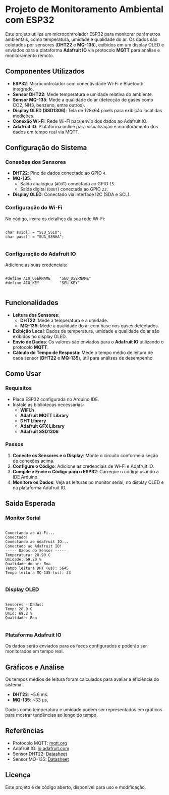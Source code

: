 <body>
  <h1>Projeto de Monitoramento Ambiental com ESP32</h1>
  <p>
    Este projeto utiliza um microcontrolador ESP32 para monitorar parâmetros ambientais, como temperatura, umidade e qualidade do ar. Os dados são coletados por sensores (<strong>DHT22</strong> e <strong>MQ-135</strong>), exibidos em um display OLED e enviados para a plataforma <strong>Adafruit IO</strong> via protocolo <strong>MQTT</strong> para análise e monitoramento remoto.
  </p>

  <h2>Componentes Utilizados</h2>
  <ul>
    <li><strong>ESP32</strong>: Microcontrolador com conectividade Wi-Fi e Bluetooth integrado.</li>
    <li><strong>Sensor DHT22</strong>: Mede temperatura e umidade relativa do ambiente.</li>
    <li><strong>Sensor MQ-135</strong>: Mede a qualidade do ar (detecção de gases como CO2, NH3, benzeno, entre outros).</li>
    <li><strong>Display OLED (SSD1306)</strong>: Tela de 128x64 pixels para exibição local das medições.</li>
    <li><strong>Conexão Wi-Fi</strong>: Rede Wi-Fi para envio dos dados ao Adafruit IO.</li>
    <li><strong>Adafruit IO</strong>: Plataforma online para visualização e monitoramento dos dados em tempo real via MQTT.</li>
  </ul>

  <h2>Configuração do Sistema</h2>

  <h3>Conexões dos Sensores</h3>
  <ul>
    <li><strong>DHT22</strong>: Pino de dados conectado ao GPIO <code>4</code>.</li>
    <li><strong>MQ-135</strong>:
      <ul>
        <li>Saída analógica (<code>AOUT</code>) conectada ao GPIO <code>15</code>.</li>
        <li>Saída digital (<code>DOUT</code>) conectada ao GPIO <code>23</code>.</li>
      </ul>
    </li>
    <li><strong>Display OLED</strong>: Conectado via interface I2C (SDA e SCL).</li>
  </ul>

  <h3>Configuração do Wi-Fi</h3>
  <p>No código, insira os detalhes da sua rede Wi-Fi:</p>
  <pre><code>
char ssid[] = "SEU_SSID";
char pass[] = "SUA_SENHA";
  </code></pre>

  <h3>Configuração do Adafruit IO</h3>
  <p>Adicione as suas credenciais:</p>
  <pre><code>
#define AIO_USERNAME    "SEU_USERNAME"
#define AIO_KEY         "SEU_KEY"
  </code></pre>

  <h2>Funcionalidades</h2>
  <ul>
    <li><strong>Leitura dos Sensores</strong>:
      <ul>
        <li><strong>DHT22</strong>: Mede a temperatura e a umidade.</li>
        <li><strong>MQ-135</strong>: Mede a qualidade do ar com base nos gases detectados.</li>
      </ul>
    </li>
    <li><strong>Exibição Local</strong>: Dados de temperatura, umidade e qualidade do ar são exibidos no display OLED.</li>
    <li><strong>Envio de Dados</strong>: Os valores são enviados para o <strong>Adafruit IO</strong> utilizando o protocolo <strong>MQTT</strong>.</li>
    <li><strong>Cálculo do Tempo de Resposta</strong>: Mede o tempo médio de leitura de cada sensor (<strong>DHT22</strong> e <strong>MQ-135</strong>), útil para análises de desempenho.</li>
  </ul>

  <h2>Como Usar</h2>
  <h3>Requisitos</h3>
  <ul>
    <li>Placa ESP32 configurada no Arduino IDE.</li>
    <li>Instale as bibliotecas necessárias:
      <ul>
        <li><strong>WiFi.h</strong></li>
        <li><strong>Adafruit MQTT Library</strong></li>
        <li><strong>DHT Library</strong></li>
        <li><strong>Adafruit GFX Library</strong></li>
        <li><strong>Adafruit SSD1306</strong></li>
      </ul>
    </li>
  </ul>

  <h3>Passos</h3>
  <ol>
    <li><strong>Conecte os Sensores e o Display</strong>: Monte o circuito conforme a seção de conexões acima.</li>
    <li><strong>Configure o Código</strong>: Adicione as credenciais de Wi-Fi e Adafruit IO.</li>
    <li><strong>Compile e Envie o Código para o ESP32</strong>: Carregue o código usando a IDE Arduino.</li>
    <li><strong>Monitore os Dados</strong>: Veja as leituras no monitor serial, no display OLED e na plataforma Adafruit IO.</li>
  </ol>

  <h2>Saída Esperada</h2>

  <h3>Monitor Serial</h3>
  <pre><code>
Conectando ao Wi-Fi...
Conectado!
Conectando ao Adafruit IO...
Conectado ao Adafruit IO!
----- Dados do Sensor -----
Temperatura: 28.90 C
Umidade: 69.20 %
Qualidade do ar: Boa
Tempo leitura DHT (us): 5645
Tempo leitura MQ-135 (us): 33
  </code></pre>

  <h3>Display OLED</h3>
  <pre><code>
Sensores - Dados:
Temp: 28.9 C
Umid: 69.2 %
Qualidade: Boa
  </code></pre>

  <h3>Plataforma Adafruit IO</h3>
  <p>Os dados serão enviados para os feeds configurados e poderão ser monitorados em tempo real.</p>

  <h2>Gráficos e Análise</h2>
  <p>Os tempos médios de leitura foram calculados para avaliar a eficiência do sistema:</p>
  <ul>
    <li><strong>DHT22</strong>: ~5.6 ms.</li>
    <li><strong>MQ-135</strong>: ~33 µs.</li>
  </ul>
  <p>Dados como temperatura e umidade podem ser representados em gráficos para mostrar tendências ao longo do tempo.</p>

  <h2>Referências</h2>
  <ul>
    <li>Protocolo MQTT: <a href="http://mqtt.org" target="_blank">mqtt.org</a></li>
    <li>Adafruit IO: <a href="https://io.adafruit.com/" target="_blank">io.adafruit.com</a></li>
    <li>Sensor DHT22: <a href="https://www.sparkfun.com/datasheets/Sensors/Temperature/DHT22.pdf" target="_blank">Datasheet</a></li>
    <li>Sensor MQ-135: <a href="https://www.sparkfun.com/datasheets/Sensors/Biometric/MQ-135.pdf" target="_blank">Datasheet</a></li>
  </ul>

  <h2>Licença</h2>
  <p>Este projeto é de código aberto, disponível para uso e modificação.</p>
</body>
